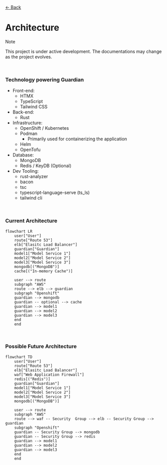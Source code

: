 [&#8592; Back](../#guardian)

# Architecture

> [!NOTE]
> This project is under active development. The documentations may change as the project evolves.

<br>

### Technology powering Guardian

-   Front-end:
    -   HTMX
    -   TypeScript
    -   Tailwind CSS
-   Back-end:
    -   Rust
-   Infrastructure:
    -   OpenShift / Kubernetes
    -   Podman
        -   Primarily used for containerizing the application
    -   Helm
    -   OpenTofu
-   Database:
    -   MongoDB
    -   Redis / KeyDB (Optional)
-   Dev Tooling:
    -   rust-analyzer
    -   bacon
    -   tsc
    -   typescript-language-serve (ts_ls)
    -   tailwind cli

<br>

### Current Architecture

```mermaid
flowchart LR
	user["User"]
	route["Route 53"]
	elb["Elasitc Load Balancer"]
	guardian["Guardian"]
	model1["Model Service 1"]
	model2["Model Service 2"]
	model3["Model Service 3"]
	mongodb[("MongoDB")]
	cache[("In-memory Cache")]

	user --> route
	subgraph "AWS"
	route --> elb --> guardian
	subgraph "Openshift"
	guardian --> mongodb
    guardian -- optional --> cache
	guardian --> model1
	guardian --> model2
	guardian --> model3
	end
	end
```

<br>

### Possible Future Architecture

```mermaid
flowchart TD
	user["User"]
	route["Route 53"]
	elb["Elasitc Load Balancer"]
	waf["Web Application Firewall"]
	redis[("Redis")]
	guardian["Guardian"]
	model1["Model Service 1"]
	model2["Model Service 2"]
	model3["Model Service 3"]
	mongodb[("MongoDB")]

	user --> route
	subgraph "AWS"
	route --> waf -- Security  Group --> elb -- Security Group --> guardian
	subgraph "Openshift"
	guardian -- Security Group --> mongodb
	guardian -- Security Group --> redis
	guardian --> model1
	guardian --> model2
	guardian --> model3
	end
	end
```
